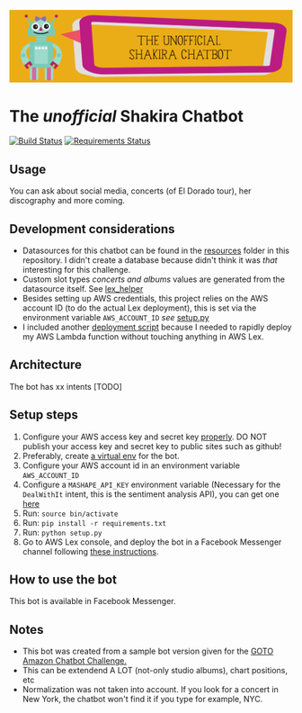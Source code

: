 ![The _unofficial_ Shakira Chatbot](graphics/banner.jpg)

# The _unofficial_ Shakira Chatbot

[![Build Status][travisci-badge]][travisci-builds] 
[![Requirements Status][requiresio-badge]][requiresio-url]

## Usage

You can ask about social media, concerts (of El Dorado tour), her discography and more coming.

## Development considerations

* Datasources for this chatbot can be found in the [resources](resources) folder in this repository. I didn't create a database because didn't think it was _that_ interesting for this challenge.
* Custom slot types _concerts and albums_ values are generated from the datasource itself. See [lex_helper](lex_slot_builder.py)  
* Besides setting up AWS credentials, this project relies on the AWS account ID (to do the actual Lex deployment), this is set via the environment variable `AWS_ACCOUNT_ID` _see_ [setup.py](setup.py)
* I included another [deployment script](deploy.sh) because I needed to rapidly deploy my AWS Lambda function without touching anything in AWS Lex.

## Architecture 

The bot has xx intents [TODO] 

## Setup steps

1. Configure your AWS access key and secret key [properly][credentials]. DO NOT publish your access key and secret key to public sites such as github!
2. Preferably, create [a virtual env][virtualenv] for the bot. 
3. Configure your AWS account id in an environment variable `AWS_ACCOUNT_ID`
4. Configure a `MASHAPE_API_KEY` environment variable (Necessary for the `DealWithIt` intent, this is the sentiment analysis API), you can get one [here][mashable-twinword-api-key] 
4. Run: `source bin/activate`
5. Run: `pip install -r requirements.txt`
6. Run: `python setup.py`
7. Go to AWS Lex console, and deploy the bot in a Facebook Messenger channel following [these instructions][facebook-deploy].

## How to use the bot

This bot is available in Facebook Messenger. 

## Notes

* This bot was created from a sample bot version given for the [GOTO Amazon Chatbot Challenge.][hackathon-main]
* This can be extendend A LOT (not-only studio albums), chart positions, etc
* Normalization was not taken into account. If you look for a concert in New York, the chatbot won't find it if you type for example, NYC. 

[credentials]: https://github.com/awslabs/chalice#credentials
[facebook-deploy]: http://docs.aws.amazon.com/lex/latest/dg/fb-bot-association.html
[hackathon-main]: http://www.amazondcn.com/challenge/index.html
[mashable-twinword-api-key]: https://market.mashape.com/twinword/sentiment-analysis-free
[requiresio-badge]: https://requires.io/github/imTachu/ShakiraChatbot/requirements.svg?branch=master
[requiresio-url]: https://requires.io/github/imTachu/ShakiraChatbot/requirements/?branch=master
[travisci-badge]: https://travis-ci.org/imTachu/ShakiraChatbot.svg?branch=master
[travisci-builds]: https://travis-ci.org/imTachu/ShakiraChatbot
[virtualenv]: http://python-guide-pt-br.readthedocs.io/en/latest/dev/virtualenvs/

